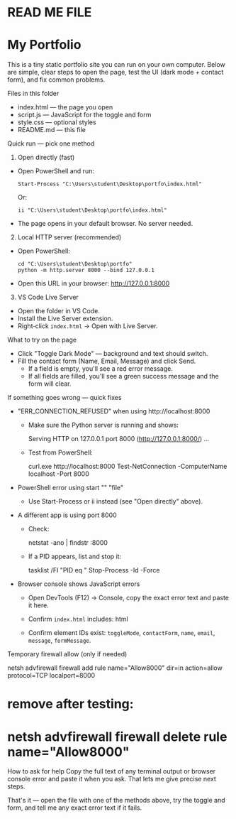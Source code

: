 #  READ ME FILE 
# My Portfolio 

This is a tiny static portfolio site you can run on your own computer. Below are simple, clear steps to open the page, test the UI (dark mode + contact form), and fix common problems.

Files in this folder
- index.html — the page you open
- script.js — JavaScript for the toggle and form
- style.css — optional styles
- README.md — this file

Quick run — pick one method

1) Open directly (fast)
- Open PowerShell and run:
  ```
  Start-Process "C:\Users\student\Desktop\portfo\index.html"
  ```
  Or:
  ```
  ii "C:\Users\student\Desktop\portfo\index.html"
  ```
- The page opens in your default browser. No server needed.

2) Local HTTP server (recommended)
- Open PowerShell:
  ```
  cd "C:\Users\student\Desktop\portfo"
  python -m http.server 8000 --bind 127.0.0.1
  ```
- Open this URL in your browser:
  http://127.0.0.1:8000

3) VS Code Live Server
- Open the folder in VS Code.
- Install the Live Server extension.
- Right‑click `index.html` → Open with Live Server.

What to try on the page
- Click "Toggle Dark Mode" — background and text should switch.
- Fill the contact form (Name, Email, Message) and click Send.
  - If a field is empty, you'll see a red error message.
  - If all fields are filled, you'll see a green success message and the form will clear.

If something goes wrong — quick fixes

- "ERR_CONNECTION_REFUSED" when using http://localhost:8000
  - Make sure the Python server is running and shows:

    Serving HTTP on 127.0.0.1 port 8000 (http://127.0.0.1:8000/) ...

  - Test from PowerShell:
  
    curl.exe http://localhost:8000
    Test-NetConnection -ComputerName localhost -Port 8000


- PowerShell error using start "" "file"
  - Use Start-Process or ii instead (see "Open directly" above).

- A different app is using port 8000
  - Check:

    netstat -ano | findstr :8000

  - If a PID appears, list and stop it:

    tasklist /FI "PID eq <PID>"
    Stop-Process -Id <PID> -Force


- Browser console shows JavaScript errors
  - Open DevTools (F12) → Console, copy the exact error text and paste it here.
  - Confirm `index.html` includes:
html
    <script src="script.js"></script>
 
  - Confirm element IDs exist: `toggleMode`, `contactForm`, `name`, `email`, `message`, `formMessage`.

Temporary firewall allow (only if needed)

netsh advfirewall firewall add rule name="Allow8000" dir=in action=allow protocol=TCP localport=8000
# remove after testing:
# netsh advfirewall firewall delete rule name="Allow8000"


How to ask for help
 Copy the full text of any terminal output or browser console error and paste it when you ask. That lets me give precise next steps.

That's it — open the file with one of the methods above, try the toggle and form, and tell me any exact error text if it fails.